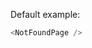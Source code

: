 [//]: # 'For more details see https://react-styleguidist.js.org/docs/documenting.html#usage-examples-and-readme-files'

Default example:

```js
<NotFoundPage />
```
